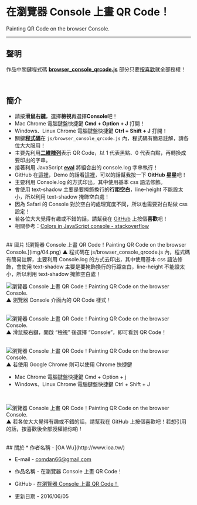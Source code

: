 # 在瀏覽器 Console 上畫 QR Code！
 Painting QR Code on the browser Console.

---
## 聲明
作品中關鍵程式碼 **[browser_console_qrcode.js](https://github.com/comdan66/browser_console_qrcode/blob/master/js/browser_console_qrcode.js)** 部分只要[按喜歡](https://github.com/comdan66/browser_console_qrcode)就全部授權！



<br/>

## 簡介
* 請按**滑鼠右鍵**，選擇**檢視**再選擇**Console**吧！
* Mac Chrome 電腦鍵盤快捷鍵 **Cmd + Option + J** 打開！
* Windows、Linux Chrome 電腦鍵盤快捷鍵 **Ctrl + Shift + J** 打開！
* 關鍵[**程式碼**](https://github.com/comdan66/browser_console_qrcode/blob/master/js/browser_console_qrcode.js)在 `js/browser_console_qrcode.js` 內，程式碼有簡易註解，請各位大大服用！
* 主要先利用[**二維陣列**](https://www.scaler.com/topics/two-dimensional-array-in-java/)表示 QR Code，以 1 代表黑點、0 代表白點，再轉換成要印出的字串。
* 接著利用 JavaScript [**eval**](http://www.w3schools.com/jsref/jsref_eval.asp) 將組合出的 console.log 字串執行！
* GitHub 在[這裡](https://github.com/comdan66/browser_console_qrcode)，Demo 的話看[這裡](https://works.ioa.tw/browser_console_qrcode/index.html)，可以的話幫我按一下 **GitHub 星星**吧！
* 主要利用 Console.log 的方式印出，其中使用基本 css 語法修飾。
* 會使用 text-shadow 主要是要掩飾換行的**行距空白**，line-height 不能設太小，所以利用 text-shadow 掩飾空白處！
* 因為 Safari 的 Console 對於空白的處理寬度不同，所以也需要對白點做 css 設定！
* 若各位大大覺得有趣或不錯的話，請幫我在 [GitHub](https://github.com/comdan66/browser_console_qrcode) 上按個**喜歡**吧！
* 相關參考：[Colors in JavaScript console - stackoverflow](http://stackoverflow.com/questions/7505623/colors-in-javascript-console)


<br/>
## 圖片
![瀏覽器 Console 上畫 QR Code！Painting QR Code on the browser Console.](img/04.png)  
▲ 程式碼在 js/browser_console_qrcode.js 內，程式碼有簡易註解，主要利用 Console.log 的方式去印出，其中使用基本 css 語法修飾，會使用 text-shadow 主要是要掩飾換行的行距空白，line-height 不能設太小，所以利用 text-shadow 掩飾空白處！  
<br/>

![瀏覽器 Console 上畫 QR Code！Painting QR Code on the browser Console.](img/03.png)  
▲ 瀏覽器 Console 介面內的 QR Code 樣式！  
<br/>

![瀏覽器 Console 上畫 QR Code！Painting QR Code on the browser Console.](img/01.png)  
▲ 滑鼠按右鍵，開啟 “檢視” 後選擇 “Console”，即可看到 QR Code！  
<br/>

![瀏覽器 Console 上畫 QR Code！Painting QR Code on the browser Console.](img/02.png)  
▲ 若使用 Google Chrome 則可以使用 Chrome 快捷鍵
* Mac Chrome 電腦鍵盤快捷鍵 Cmd + Option + j
* Windows、Linux Chrome 電腦鍵盤快捷鍵 Ctrl + Shift + J  
<br/>


![瀏覽器 Console 上畫 QR Code！Painting QR Code on the browser Console.](img/05.png)  
▲ 若各位大大覺得有趣或不錯的話，請幫我在 GitHub 上按個喜歡吧！若想引用的話，按喜歡後全部授權給你喲！


<br/>
## 關於
* 作者名稱 - [OA Wu](http://www.ioa.tw/)

* E-mail - <comdan66@gmail.com>

* 作品名稱 - 在瀏覽器 Console 上畫 QR Code！

* GitHub - [在瀏覽器 Console 上畫 QR Code！](https://github.com/comdan66/browser_console_qrcode)

* 更新日期 - 2016/06/05
